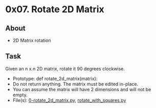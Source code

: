 # 0x07. Rotate 2D Matrix

## About
- 2D Matrix rotation

## Task
Given an n x n 2D matrix, rotate it 90 degrees clockwise.
- Prototype: def rotate_2d_matrix(matrix):
- Do not return anything. The matrix must be edited in-place.
- You can assume the matrix will have 2 dimensions and will not be empty.
- File(s): [0-rotate_2d_matrix.py](0-rotate_2d_matrix.py), [rotate_with_squares.py](rotate_with_transposition.py)
